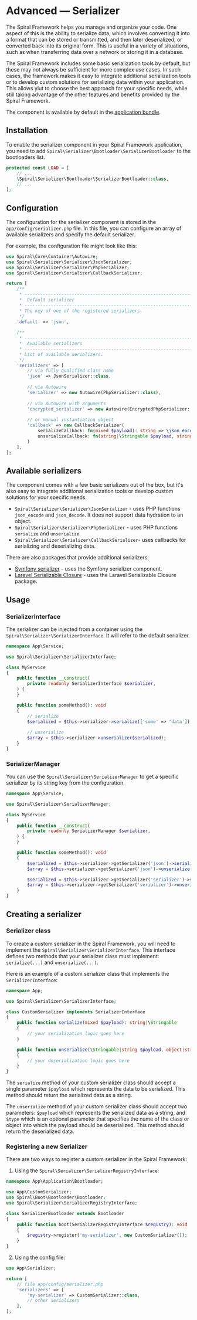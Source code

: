 # Advanced — Serializer

The Spiral Framework helps you manage and organize your code. One aspect of this is the ability to serialize data, which
involves converting it into a format that can be stored or transmitted, and then later deserialized, or converted back
into its original form. This is useful in a variety of situations, such as when transferring data over a network or
storing it in a database.

The Spiral Framework includes some basic serialization tools by default, but these may not always be sufficient for more
complex use cases. In such cases, the framework makes it easy to integrate additional serialization tools or to develop
custom solutions for serializing data within your application. This allows yiut to choose the best approach for your
specific needs, while still taking advantage of the other features and benefits provided by the Spiral Framework.

The component is available by default in the [application bundle](https://github.com/spiral/app).

## Installation

To enable the serializer component in your Spiral Framework application, you need to add
`Spiral\Serializer\Bootloader\SerializerBootloader` to the bootloaders list.

```php app/src/Application/Kernel.php
protected const LOAD = [
    // ...
    \Spiral\Serializer\Bootloader\SerializerBootloader::class,
    // ...
];
```

## Configuration

The configuration for the serializer component is stored in the `app/config/serializer.php` file. In this file, you can
configure an array of available serializers and specify the default serializer.

For example, the configuration file might look like this:

```php
use Spiral\Core\Container\Autowire;
use Spiral\Serializer\Serializer\JsonSerializer;
use Spiral\Serializer\Serializer\PhpSerializer; 
use Spiral\Serializer\Serializer\CallbackSerializer;

return [
    /**
     * -------------------------------------------------------------------------
     *  Default serializer
     * -------------------------------------------------------------------------
     * The key of one of the registered serializers.
     */
    'default' => 'json',
    
    /**
     * -------------------------------------------------------------------------
     *  Available serializers
     * -------------------------------------------------------------------------
     * List of available serializers.  
     */
    'serializers' => [
        // via fully qualified class name
        'json' => JsonSerializer::class,
        
        // via Autowire 
        'serializer' => new Autowire(PhpSerializer::class),
        
        // via Autowire with arguments
        'encrypted_serializer' => new Autowire(EncryptedPhpSerializer::class, ['secret' => env('ENCRYPTION_KEY')]),
        
        // or manual instantiating object
        'callback' => new CallbackSerializer(
            serializeCallback: fn(mixed $payload): string => \json_encode($payload),
            unserializeCallback: fn(string|\Stringable $payload, string|object|null $type = null) => \json_decode($payload, true)
        )
    ],
];
```

## Available serializers

The component comes with a few basic serializers out of the box, but it's also easy to integrate
additional serialization tools or develop custom solutions for your specific needs.

- `Spiral\Serializer\Serializer\JsonSerializer` - uses PHP functions `json_encode` and `json_decode`.
  It does not support data hydration to an object.
- `Spiral\Serializer\Serializer\PhpSerializer` - uses PHP functions `serialize` and `unserialize`.
- `Spiral\Serializer\Serializer\CallbackSerializer`- uses callbacks for serializing and deserializing data.

There are also packages that provide additional serializers:

- [Symfony serializer](https://github.com/spiral-packages/symfony-serializer) - uses the Symfony serializer component.
- [Laravel Serializable Closure](https://github.com/spiral-packages/serializable-closure) - uses the Laravel
  Serializable Closure package.

## Usage

### SerializerInterface

The serializer can be injected from a container using the `Spiral\Serializer\SerializerInterface`. It will refer to the
default serializer.

```php
namespace App\Service;

use Spiral\Serializer\SerializerInterface;

class MyService
{
    public function __construct(
        private readonly SerializerInterface $serializer,
    ) {
    }

    public function someMethod(): void
    {
        // serialize
        $serialized = $this->serializer->serialize(['some' => 'data']);
        
        // unserialize
        $array = $this->serializer->unserialize($serialized);
    }
}
```

### SerializerManager

You can use the `Spiral\Serializer\SerializerManager` to get a specific serializer by its string key from the
configuration.

```php
namespace App\Service;

use Spiral\Serializer\SerializerManager;

class MyService
{
    public function __construct(
        private readonly SerializerManager $serializer,
    ) {
    }

    public function someMethod(): void
    {
        $serialized = $this->serializer->getSerializer('json')->serialize(['some' => 'data']);
        $array = $this->serializer->getSerializer('json')->unserialize($serialized);

        $serialized = $this->serializer->getSerializer('serializer')->serialize(['some' => 'data']);
        $array = $this->serializer->getSerializer('serializer')->unserialize($serialized);
    }
}
```

## Creating a serializer

### Serializer class

To create a custom serializer in the Spiral Framework, you will need to implement the
`Spiral\Serializer\SerializerInterface`. This interface defines two methods that your serializer class must implement:
`serialize(...)` and `unserialize(...)`.

Here is an example of a custom serializer class that implements the `SerializerInterface`:

```php
namespace App;

use Spiral\Serializer\SerializerInterface;

class CustomSerializer implements SerializerInterface
{
    public function serialize(mixed $payload): string|\Stringable
    {
        // your serialization logic goes here
    }

    public function unserialize(\Stringable|string $payload, object|string|null $type = null): mixed
    {
        // your deserialization logic goes here
    }
}
```

The `serialize` method of your custom serializer class should accept a single parameter `$payload` which represents the
data to be serialized. This method should return the serialized data as a string.

The `unserialize` method of your custom serializer class should accept two parameters: `$payload` which represents the
serialized data as a string, and `$type` which is an optional parameter that specifies the name of the class or object
into which the payload should be deserialized. This method should return the deserialized data.

### Registering a new Serializer

There are two ways to register a custom serializer in the Spiral Framework:

1. Using the `Spiral\Serializer\SerializerRegistryInterface`:

```php
namespace App\Application\Bootloader;

use App\CustomSerializer;
use Spiral\Boot\Bootloader\Bootloader;
use Spiral\Serializer\SerializerRegistryInterface;

class SerializerBootloader extends Bootloader
{
    public function boot(SerializerRegistryInterface $registry): void
    {
        $registry->register('my-serializer', new CustomSerializer());
    }
}
```

2. Using the config file:

```php
use App\Serializer;

return [
    // file app/config/serializer.php
    'serializers' => [
        'my-serializer' => CustomSerializer::class,
        // other serializers
    ],
];
```
